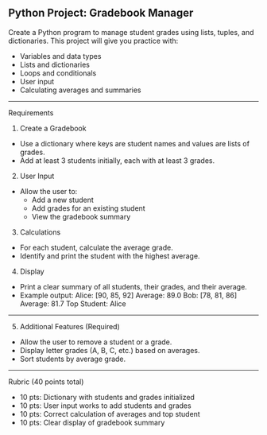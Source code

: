 Python Project: Gradebook Manager
---

Create a Python program to manage student grades using lists, tuples, and dictionaries. 
This project will give you practice with:
- Variables and data types
- Lists and dictionaries
- Loops and conditionals
- User input
- Calculating averages and summaries

---

Requirements
1. Create a Gradebook
- Use a dictionary where keys are student names and values are lists of grades.
- Add at least 3 students initially, each with at least 3 grades.
2. User Input
- Allow the user to:
  - Add a new student
  - Add grades for an existing student
  - View the gradebook summary
3. Calculations
- For each student, calculate the average grade.
- Identify and print the student with the highest average.
4. Display
- Print a clear summary of all students, their grades, and their average.
- Example output:
Alice: [90, 85, 92] Average: 89.0
Bob: [78, 81, 86] Average: 81.7
Top Student: Alice
---
5. Additional Features (Required)
- Allow the user to remove a student or a grade.
- Display letter grades (A, B, C, etc.) based on averages.
- Sort students by average grade.
---

Rubric (40 points total)
- 10 pts: Dictionary with students and grades initialized
- 10 pts: User input works to add students and grades
- 10 pts: Correct calculation of averages and top student
- 10 pts: Clear display of gradebook summary
